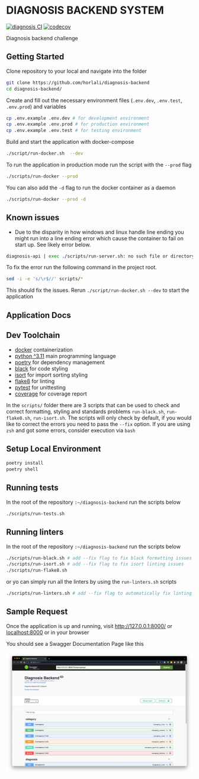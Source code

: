 # DIAGNOSIS BACKEND SYSTEM

[![diagnosis CI](https://github.com/horlali/diagnosis-backend/actions/workflows/diagnosis-ci.yml/badge.svg)](https://github.com/horlali/diagnosis-backend/actions/workflows/diagnosis-ci.yml)
[![codecov](https://codecov.io/gh/horlali/diagnosis-backend/branch/main/graph/badge.svg?token=XPAKK65GCC)](https://codecov.io/gh/horlali/diagnosis-backend)

Diagnosis backend challenge

## Getting Started

Clone repository to your local and navigate into the folder

```bash
git clone https://github.com/horlali/diagnosis-backend
cd diagnosis-backend/
```

Create and fill out the necessary environment files (`.env.dev`, `.env.test`, `.env.prod`) and  variables

```bash
cp .env.example .env.dev # for development environment
cp .env.example .env.prod # for production environment
cp .env.example .env.test # for testing environment
```

Build and start the application with docker-compose

```bash
./script/run-docker.sh  --dev
```

To run the application in production mode run the script with the `--prod` flag

```bash
./scripts/run-docker --prod
```

You can also add the `-d` flag to run the docker container as a daemon

```bash
./scripts/run-docker --prod -d
```

## Known issues

- Due to the disparity in how windows and linux handle line ending you might run into a line ending error which cause the container to fail on start up. See likely error below.

```bash
diagnosis-api | exec ./scripts/run-server.sh: no such file or directory
```

To fix the error run the following command in the project root.

```bash
sed -i -e 's/\r$//' scripts/*
```

This should fix the issues. Rerun `./script/run-docker.sh --dev` to start the application

## Application Docs

## Dev Toolchain

- [docker](https://www.docker.com/) containerization
- [python ^3.11](https://www.python.org/) main programming language
- [poetry](https://python-poetry.org/) for dependency management
- [black](https://github.com/psf/black) for code styling
- [isort](https://pycqa.github.io/isort/) for import sorting styling
- [flake8](https://flake8.pycqa.org/en/latest/) for linting
- [pytest](https://docs.pytest.org/) for unittesting
- [coverage](https://coverage.readthedocs.io/) for coverage report

In the `scripts/` folder there are 3 scripts that can be used to check and correct formatting, styling and standards problems `run-black.sh`, `run-flake8.sh`, `run-isort.sh`. The scripts will only check by default, if you would like to correct the errors you need to pass the `--fix` option. If you are using `zsh` and got some errors, consider execution via `bash`

## Setup Local Environment

```bash
poetry install
poetry shell
```

## Running tests

In the root of the repository `:~/diagnosis-backend` run the scripts below

```bash
./scripts/run-tests.sh
```

## Running linters

In the root of the repository `:~/diagnosis-backend` run the scripts below

```bash
./scripts/run-black.sh # add --fix flag to fix black formatting issues
./scripts/run-isort.sh # add --fix flag to fix isort linting issues
./scripts/run-flake8.sh
```

or yo can simply run all the linters by using the `run-linters.sh` scripts

```bash
./scripts/run-linters.sh # add --fix flag to automatically fix linting and formatting issues
```

## Sample Request

Once the application is up and running, visit <http://127.0.0.1:8000/> or <localhost:8000> or in your browser

You should see a Swagger Documentation Page like this

![Alt text](screenshots/home.png)
